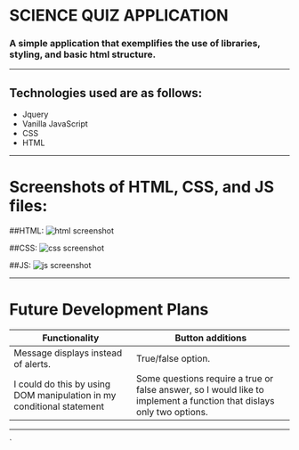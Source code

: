 <!-- ☐ <Your app's title>: A description of your app. Background info of the app is a nice touch.

☐ Technologies Used: List of the technologies used, e.g., JavaScript, HTML, CSS...

☐ Screenshot(s): Images of your actual app.

☐ Getting Started: In this section include the link to your deployed app and any instructions you deem important.

☐ Future Enhancements: Features you plan to implement later.

Note: Don't underestimate the value of a well crafted README.md.
The README.mdintroduces your project to prospective employers and forms their first impression of your work! -->

# SCIENCE QUIZ APPLICATION
### A simple application that exemplifies the use of libraries, styling, and basic html structure.  
---
## Technologies used are as follows:
- Jquery
- Vanilla JavaScript
- CSS
- HTML

---
# Screenshots of HTML, CSS, and JS files:
##HTML:
![html screenshot](https://i.imgur.com/0ontQQR.png)

##CSS:
![css screenshot](https://i.imgur.com/gx1pt8D.png)

##JS:
![js screenshot](https://i.imgur.com/QWhZrkW.png)

---

# Future Development Plans

| Functionality | Button additions |
| ----------- | ----------- |
| Message displays instead of alerts. | True/false option. |
| I could do this by using DOM manipulation in my conditional statement | Some questions require a true or false answer, so I would like to implement a function that dislays only two options. |

---

`




